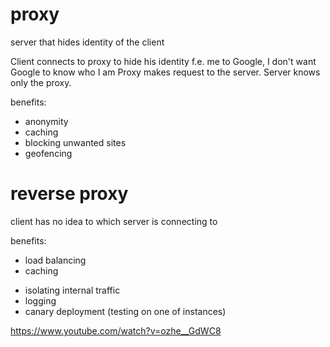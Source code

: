 

# proxy 
server that hides identity of the client

Client connects to proxy to hide his identity f.e. me to Google, I don't want Google to know who I am
Proxy makes request to the server. Server knows only the proxy.

benefits:
- anonymity
- caching
- blocking unwanted sites
- geofencing

# reverse proxy


client has no idea to which server is connecting to

benefits:
* load balancing
* caching
- isolating internal traffic
- logging
- canary deployment (testing on one of instances)


https://www.youtube.com/watch?v=ozhe__GdWC8